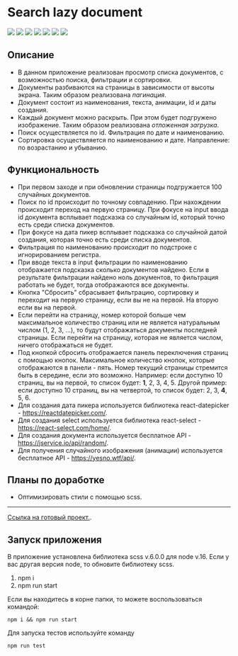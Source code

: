 # Search lazy document

![](https://shields.io/badge/-HTML-orange)
![](https://shields.io/badge/-CSS-blue)
![](https://shields.io/badge/-JavaScript-yellow)
![](https://shields.io/badge/-React.JS-05D9FF)
![](https://shields.io/badge/-TypeScript-2D79C7)
![](https://shields.io/badge/-JSDoc-006FBB)
![](https://shields.io/badge/-Jest-99425B)

## Описание
- В данном приложение реализован просмотр списка документов, с возможностью поиска, фильтрации и сортировки.
- Документы разбиваются на страницы в зависимости от высоты экрана. Таким образом реализована *пагинация*.
- Документ состоит из наименования, текста, анимации, id и даты создания.
- Каждый документ можно раскрыть. При этом будет подгружено изображение. Таким образом реализована *отложенная загрузка*.
- Поиск осуществляется по id. Фильтрация по дате и наименованию.
- Сортировка осуществляется по наименованию и дате. Направление: по возрастанию и убыванию.

## Функциональность
- При первом заходе и при обновлении страницы подгружается 100 случайных документов.
- Поиск по id происходит по точному совпадению. При нахождении происходит переход на первую страницу. При фокусе на input ввода id документа всплывает подсказка со случайным id, который точно есть среди списка документов.
- При фокусе на дата пикер всплывает подсказка со случайной датой создания, которая точно есть среди списка документов.
- Фильтрация по наименованию происходит по подстроке с игнорированием регистра.
- При вводе текста в input фильтрации по наименованию отображается подсказка сколько документов найдено. Если в результате фильтрации найдено ноль документов, то фильтрация работать не будет, тогда отображаются все документы. 
- Кнопка "Сбросить" сбрасывает фильтрацию, сортировку и переходит на первую страницу, если вы не на первой. На вторую если вы на первой. 
- Если перейти на страницу, номер которой больше чем максимальное количество страниц или не является натуральным числом (1, 2, 3, ...), то будут отображаться документы последней страницы. Если перейти на страницу, которая не является числом, ничего отображаться не будет. 
- Под кнопкой сбросить отображается панель переключения страниц с помощью кнопок. Максимальное количество кнопок, которые отображаются в панели - пять. Номер текущий страницы стремится быть в середине, если это возможно. Например: если доступно 10 страниц, вы на первой, то список будет: **1**, 2, 3, 4, 5. Другой пример: если доступно 10 страниц, вы на четвертой, то список будет: 2, 3, **4**, 5, 6.
- Для создания дата пикера используется библиотека react-datepicker - https://reactdatepicker.com/.
- Для создания select используется библиотека react-select - https://react-select.com/home/.
- Для создания документа используется бесплатное API - https://jservice.io/api/random/.
- Для получения случайного изображения (анимации) используется бесплатное API - https://yesno.wtf/api/.

## Планы по доработке
- Оптимизировать стили с помощью scss. 

<tr>
    <hr>
</tr>
 
 [Ссылка на готовый проект.](https://tyt34.github.io/search-lazy-document/#/1).

  ## Запуск приложения
  
  В приложение установлена библиотека scss v.6.0.0 для node v.16. Если у вас другая версия node, то обновите библиотеку scss. 
1. npm i
2. npm run start

Если вы находитесь в корне папки, то можете воспользоваться командой: 
```
npm i && npm run start
```

Для запуска тестов используйте команду 
```
npm run test
```
